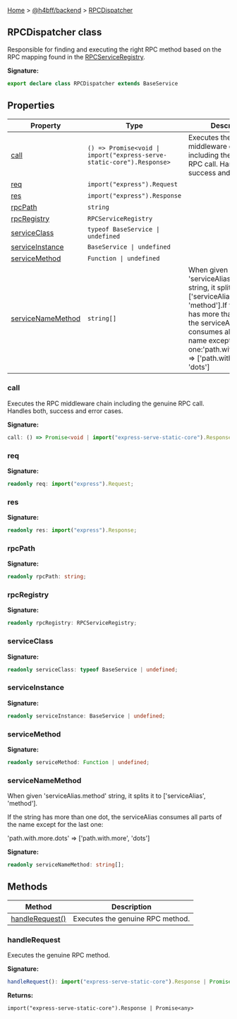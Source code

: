 [Home](/) &gt; [@h4bff/backend](../backend.md) &gt; [RPCDispatcher](RPCDispatcher.md)

## RPCDispatcher class

Responsible for finding and executing the right RPC method based on the RPC mapping found in the [RPCServiceRegistry](RPCServiceRegistry.md)<!-- -->.

<b>Signature:</b>

```typescript
export declare class RPCDispatcher extends BaseService 
```

## Properties

|  Property | Type | Description |
|  --- | --- | --- |
|  [call](RPCDispatcher.md#call) | <code>() =&gt; Promise&lt;void &#124; import(&quot;express-serve-static-core&quot;).Response&gt;</code> | Executes the RPC middleware chain including the genuine RPC call. Handles both, success and error cases. |
|  [req](RPCDispatcher.md#req) | <code>import(&quot;express&quot;).Request</code> |  |
|  [res](RPCDispatcher.md#res) | <code>import(&quot;express&quot;).Response</code> |  |
|  [rpcPath](RPCDispatcher.md#rpcpath) | <code>string</code> |  |
|  [rpcRegistry](RPCDispatcher.md#rpcregistry) | <code>RPCServiceRegistry</code> |  |
|  [serviceClass](RPCDispatcher.md#serviceclass) | <code>typeof BaseService &#124; undefined</code> |  |
|  [serviceInstance](RPCDispatcher.md#serviceinstance) | <code>BaseService &#124; undefined</code> |  |
|  [serviceMethod](RPCDispatcher.md#servicemethod) | <code>Function &#124; undefined</code> |  |
|  [serviceNameMethod](RPCDispatcher.md#servicenamemethod) | <code>string[]</code> | When given 'serviceAlias.method' string, it splits it to \['serviceAlias', 'method'\].<!-- -->If the string has more than one dot, the serviceAlias consumes all parts of the name except for the last one:<!-- -->'path.with.more.dots' =<!-- -->&gt; \['path.with.more', 'dots'\] |

### call

Executes the RPC middleware chain including the genuine RPC call. Handles both, success and error cases.

<b>Signature:</b>

```typescript
call: () => Promise<void | import("express-serve-static-core").Response>;
```

### req

<b>Signature:</b>

```typescript
readonly req: import("express").Request;
```

### res

<b>Signature:</b>

```typescript
readonly res: import("express").Response;
```

### rpcPath

<b>Signature:</b>

```typescript
readonly rpcPath: string;
```

### rpcRegistry

<b>Signature:</b>

```typescript
readonly rpcRegistry: RPCServiceRegistry;
```

### serviceClass

<b>Signature:</b>

```typescript
readonly serviceClass: typeof BaseService | undefined;
```

### serviceInstance

<b>Signature:</b>

```typescript
readonly serviceInstance: BaseService | undefined;
```

### serviceMethod

<b>Signature:</b>

```typescript
readonly serviceMethod: Function | undefined;
```

### serviceNameMethod

When given 'serviceAlias.method' string, it splits it to \['serviceAlias', 'method'\].

If the string has more than one dot, the serviceAlias consumes all parts of the name except for the last one:

'path.with.more.dots' =<!-- -->&gt; \['path.with.more', 'dots'\]

<b>Signature:</b>

```typescript
readonly serviceNameMethod: string[];
```

## Methods

|  Method | Description |
|  --- | --- |
|  [handleRequest()](RPCDispatcher.md#handlerequest) | Executes the genuine RPC method. |

### handleRequest

Executes the genuine RPC method.

<b>Signature:</b>

```typescript
handleRequest(): import("express-serve-static-core").Response | Promise<any>;
```
<b>Returns:</b>

`import("express-serve-static-core").Response | Promise<any>`

